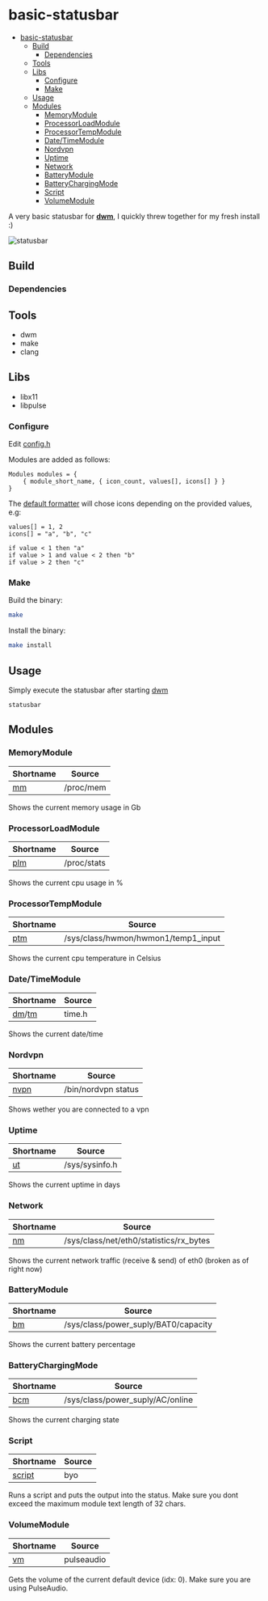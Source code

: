 # basic-statusbar

<!--toc:start-->
- [basic-statusbar](#basic-statusbar)
  - [Build](#build)
    - [Dependencies](#dependencies)
  - [Tools](#tools)
  - [Libs](#libs)
    - [Configure](#configure)
    - [Make](#make)
  - [Usage](#usage)
  - [Modules](#modules)
    - [MemoryModule](#memorymodule)
    - [ProcessorLoadModule](#processorloadmodule)
    - [ProcessorTempModule](#processortempmodule)
    - [Date/TimeModule](#datetimemodule)
    - [Nordvpn](#nordvpn)
    - [Uptime](#uptime)
    - [Network](#network)
    - [BatteryModule](#batterymodule)
    - [BatteryChargingMode](#batterychargingmode)
    - [Script](#script)
    - [VolumeModule](#volumemodule)
<!--toc:end-->

A very basic statusbar for **[dwm](https://dwm.suckless.org)**,
I quickly threw together for my fresh install :)

![statusbar](https://github.com/oscgu/basic-statusbar/assets/94227101/7a24b018-8c61-4f9a-93d2-28d934d8516e)

## Build

### Dependencies

## Tools

- dwm
- make
- clang

## Libs

- libx11
- libpulse

### Configure

Edit [config.h](./config.h)

Modules are added as follows:

```
Modules modules = {
    { module_short_name, { icon_count, values[], icons[] } }
}
```

The [default formatter](./util.c) will chose icons depending on the provided values, e.g:

```
values[] = 1, 2
icons[] = "a", "b", "c"

if value < 1 then "a"
if value > 1 and value < 2 then "b"
if value > 2 then "c"
```

### Make

Build the binary:

```sh
make
```

Install the binary:

```sh
make install
```

## Usage

Simply execute the statusbar after starting [dwm](https://dwm.suckless.org)

`statusbar`

## Modules

### MemoryModule

| Shortname    | Source    |
| ------------ | --------- |
| [mm](./mm.c) | /proc/mem |

Shows the current memory usage in Gb

### ProcessorLoadModule

| Shortname      | Source      |
| -------------- | ----------- |
| [plm](./plm.c) | /proc/stats |

Shows the current cpu usage in %

### ProcessorTempModule

| Shortname      | Source                              |
| -------------- | ----------------------------------- |
| [ptm](./ptm.c) | /sys/class/hwmon/hwmon1/temp1_input |

Shows the current cpu temperature in Celsius

### Date/TimeModule

| Shortname                 | Source |
| ------------------------- | ------ |
| [dm](./dm.c)/[tm](./tm.c) | time.h |

Shows the current date/time

### Nordvpn

| Shortname        | Source              |
| ---------------- | ------------------- |
| [nvpn](./nvpn.c) | /bin/nordvpn status |

Shows wether you are connected to a vpn

### Uptime

| Shortname    | Source         |
| ------------ | -------------- |
| [ut](./ut.c) | /sys/sysinfo.h |

Shows the current uptime in days

### Network

| Shortname    | Source                                  |
| ------------ | --------------------------------------- |
| [nm](./nm.c) | /sys/class/net/eth0/statistics/rx_bytes |

Shows the current network traffic (receive & send) of eth0 (broken as of right now)

### BatteryModule

| Shortname    | Source                               |
| ------------ | ------------------------------------ |
| [bm](./bm.c) | /sys/class/power_suply/BAT0/capacity |

Shows the current battery percentage

### BatteryChargingMode

| Shortname      | Source                           |
| -------------- | -------------------------------- |
| [bcm](./bcm.c) | /sys/class/power_suply/AC/online |

Shows the current charging state

### Script

| Shortname            | Source |
| -------------------- | ------ |
| [script](./script.c) | byo    |

Runs a script and puts the output into the status.
Make sure you dont exceed the maximum module text length of 32 chars.

### VolumeModule

| Shortname    | Source     |
| ------------ | ---------- |
| [vm](./vm.c) | pulseaudio |

Gets the volume of the current default device (idx: 0).
Make sure you are using PulseAudio.
